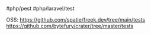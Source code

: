 #php/pest #php/laravel/test 

OSS:
https://github.com/spatie/freek.dev/tree/main/tests
https://github.com/bytefury/crater/tree/master/tests